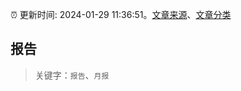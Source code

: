 :alarm_clock: 更新时间: 2024-01-29 11:36:51。[文章来源](/README.md)、[文章分类](/TAGS.md)

## 报告


> 关键字：`报告`、`月报`



